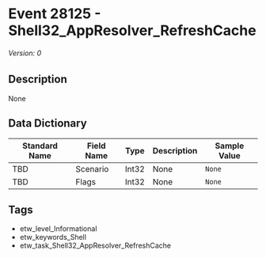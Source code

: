 # Event 28125 - Shell32_AppResolver_RefreshCache
###### Version: 0

## Description
None

## Data Dictionary
|Standard Name|Field Name|Type|Description|Sample Value|
|---|---|---|---|---|
|TBD|Scenario|Int32|None|`None`|
|TBD|Flags|Int32|None|`None`|

## Tags
* etw_level_Informational
* etw_keywords_Shell
* etw_task_Shell32_AppResolver_RefreshCache